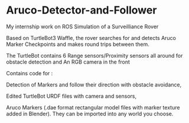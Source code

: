 # Aruco-Detector-and-Follower

My internship work on ROS Simulation of a Surveilliance Rover


Based on TurtleBot3 Waffle, the rover searches for and detects Aruco Marker Checkpoints and makes round trips between them.

The TurtleBot contains 6 Range sensors/Proximity sensors all around for obstacle detection and
An RGB camera in the front

Contains code for :

Detection of Markers and follow their direction with obstacle avoidance,

Edited TurtleBot URDF files with camera and sensors, 

Aruco Markers (.dae format rectangular model files with marker texture added in Blender). They can be imported into any world you choose.


